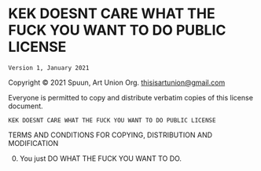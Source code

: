 #   KEK DOESNT CARE WHAT THE FUCK YOU WANT TO DO PUBLIC LICENSE
    Version 1, January 2021
 
Copyright &copy; 2021 Spuun, Art Union Org. <thisisartunion@gmail.com>

Everyone is permitted to copy and distribute verbatim copies
of this license document.
 
    KEK DOESNT CARE WHAT THE FUCK YOU WANT TO DO PUBLIC LICENSE
  TERMS AND CONDITIONS FOR COPYING, DISTRIBUTION AND MODIFICATION

 0. You just DO WHAT THE FUCK YOU WANT TO DO.

